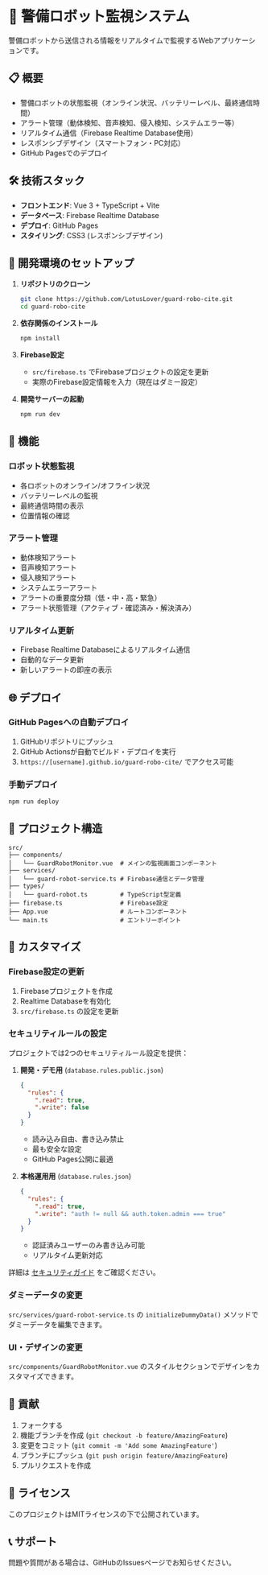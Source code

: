 # 🤖 警備ロボット監視システム

警備ロボットから送信される情報をリアルタイムで監視するWebアプリケーションです。

## 📋 概要

- 警備ロボットの状態監視（オンライン状況、バッテリーレベル、最終通信時間）
- アラート管理（動体検知、音声検知、侵入検知、システムエラー等）
- リアルタイム通信（Firebase Realtime Database使用）
- レスポンシブデザイン（スマートフォン・PC対応）
- GitHub Pagesでのデプロイ

## 🛠️ 技術スタック

- **フロントエンド**: Vue 3 + TypeScript + Vite
- **データベース**: Firebase Realtime Database
- **デプロイ**: GitHub Pages
- **スタイリング**: CSS3 (レスポンシブデザイン)

## 🚀 開発環境のセットアップ

1. **リポジトリのクローン**
   ```bash
   git clone https://github.com/LotusLover/guard-robo-cite.git
   cd guard-robo-cite
   ```

2. **依存関係のインストール**
   ```bash
   npm install
   ```

3. **Firebase設定**
   - `src/firebase.ts` でFirebaseプロジェクトの設定を更新
   - 実際のFirebase設定情報を入力（現在はダミー設定）

4. **開発サーバーの起動**
   ```bash
   npm run dev
   ```

## 📱 機能

### ロボット状態監視
- 各ロボットのオンライン/オフライン状況
- バッテリーレベルの監視
- 最終通信時間の表示
- 位置情報の確認

### アラート管理
- 動体検知アラート
- 音声検知アラート
- 侵入検知アラート
- システムエラーアラート
- アラートの重要度分類（低・中・高・緊急）
- アラート状態管理（アクティブ・確認済み・解決済み）

### リアルタイム更新
- Firebase Realtime Databaseによるリアルタイム通信
- 自動的なデータ更新
- 新しいアラートの即座の表示

## 🌐 デプロイ

### GitHub Pagesへの自動デプロイ
1. GitHubリポジトリにプッシュ
2. GitHub Actionsが自動でビルド・デプロイを実行
3. `https://[username].github.io/guard-robo-cite/` でアクセス可能

### 手動デプロイ
```bash
npm run deploy
```

## 📁 プロジェクト構造

```
src/
├── components/
│   └── GuardRobotMonitor.vue  # メインの監視画面コンポーネント
├── services/
│   └── guard-robot-service.ts # Firebase通信とデータ管理
├── types/
│   └── guard-robot.ts         # TypeScript型定義
├── firebase.ts                # Firebase設定
├── App.vue                    # ルートコンポーネント
└── main.ts                    # エントリーポイント
```

## 🔧 カスタマイズ

### Firebase設定の更新
1. Firebaseプロジェクトを作成
2. Realtime Databaseを有効化
3. `src/firebase.ts` の設定を更新

### セキュリティルールの設定
プロジェクトでは2つのセキュリティルール設定を提供：

1. **開発・デモ用** (`database.rules.public.json`)
   ```json
   {
     "rules": {
       ".read": true,
       ".write": false
     }
   }
   ```
   - 読み込み自由、書き込み禁止
   - 最も安全な設定
   - GitHub Pages公開に最適

2. **本格運用用** (`database.rules.json`)
   ```json
   {
     "rules": {
       ".read": true,
       ".write": "auth != null && auth.token.admin === true"
     }
   }
   ```
   - 認証済みユーザーのみ書き込み可能
   - リアルタイム更新対応

詳細は [セキュリティガイド](docs/SECURITY.md) をご確認ください。

### ダミーデータの変更
`src/services/guard-robot-service.ts` の `initializeDummyData()` メソッドでダミーデータを編集できます。

### UI・デザインの変更
`src/components/GuardRobotMonitor.vue` のスタイルセクションでデザインをカスタマイズできます。

## 🤝 貢献

1. フォークする
2. 機能ブランチを作成 (`git checkout -b feature/AmazingFeature`)
3. 変更をコミット (`git commit -m 'Add some AmazingFeature'`)
4. ブランチにプッシュ (`git push origin feature/AmazingFeature`)
5. プルリクエストを作成

## 📝 ライセンス

このプロジェクトはMITライセンスの下で公開されています。

## 📞 サポート

問題や質問がある場合は、GitHubのIssuesページでお知らせください。